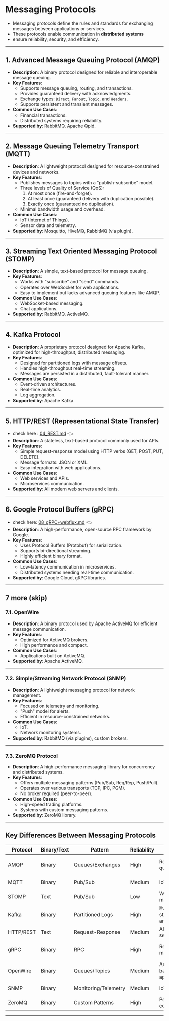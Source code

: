 # Messaging Protocols 
- Messaging protocols define the rules and standards for exchanging messages between applications or services.
- These protocols enable communication in **distributed systems** 
- ensure reliability, security, and efficiency.

---

## 1. Advanced Message Queuing Protocol (AMQP)
- **Description**: A binary protocol designed for reliable and interoperable message queuing.
- **Key Features**:
    - Supports message queuing, routing, and transactions.
    - Provides guaranteed delivery with acknowledgments.
    - Exchange types: `Direct`, `Fanout`, `Topic`, and `Headers`.
    - Supports persistent and transient messages.
- **Common Use Cases**:
    - Financial transactions.
    - Distributed systems requiring reliability.
- **Supported by**: RabbitMQ, Apache Qpid.

---

## 2. Message Queuing Telemetry Transport (MQTT)
- **Description**: A lightweight protocol designed for resource-constrained devices and networks.
- **Key Features**:
    - Publishes messages to topics with a "publish-subscribe" model.
    - Three levels of Quality of Service (QoS):
        1. At most once (fire-and-forget).
        2. At least once (guaranteed delivery with duplication possible).
        3. Exactly once (guaranteed no duplication).
    - Minimal bandwidth usage and overhead.
- **Common Use Cases**:
    - IoT (Internet of Things).
    - Sensor data and telemetry.
- **Supported by**: Mosquitto, HiveMQ, RabbitMQ (via plugin).

---

## 3. Streaming Text Oriented Messaging Protocol (STOMP)
- **Description**: A simple, text-based protocol for message queuing.
- **Key Features**:
    - Works with "subscribe" and "send" commands.
    - Operates over WebSocket for web applications.
    - Easy to implement but lacks advanced queuing features like AMQP.
- **Common Use Cases**:
    - WebSocket-based messaging.
    - Chat applications.
- **Supported by**: RabbitMQ, ActiveMQ.

---

## 4. Kafka Protocol
- **Description**: A proprietary protocol designed for Apache Kafka, optimized for high-throughput, distributed messaging.
- **Key Features**:
    - Designed for partitioned logs with message offsets.
    - Handles high-throughput real-time streaming.
    - Messages are persisted in a distributed, fault-tolerant manner.
- **Common Use Cases**:
    - Event-driven architectures.
    - Real-time analytics.
    - Log aggregation.
- **Supported by**: Apache Kafka.

---

## 5. HTTP/REST (Representational State Transfer)
- check here : [04_REST.md](../00_Springboot/02_web/04_REST.md) :point_left:
- **Description**: A stateless, text-based protocol commonly used for APIs.
- **Key Features**:
    - Simple request-response model using HTTP verbs (GET, POST, PUT, DELETE).
    - Message formats: JSON or XML.
    - Easy integration with web applications.
- **Common Use Cases**:
    - Web services and APIs.
    - Microservices communication.
- **Supported by**: All modern web servers and clients.

---

## 6. Google Protocol Buffers (gRPC)
- check here: [08_gRPC+webflux.md](../00_Springboot/02_web/08_gRPC%2Bwebflux.md) :point_left:
- **Description**: A high-performance, open-source RPC framework by Google.
- **Key Features**:
    - Uses Protocol Buffers (Protobuf) for serialization.
    - Supports bi-directional streaming.
    - Highly efficient binary format.
- **Common Use Cases**:
    - Low-latency communication in microservices.
    - Distributed systems needing real-time communication.
- **Supported by**: Google Cloud, gRPC libraries.

---
## 7 more (skip)
### 7.1. OpenWire
- **Description**: A binary protocol used by Apache ActiveMQ for efficient message communication.
- **Key Features**:
    - Optimized for ActiveMQ brokers.
    - High performance and compact.
- **Common Use Cases**:
    - Applications built on ActiveMQ.
- **Supported by**: Apache ActiveMQ.

---

### 7.2. Simple/Streaming Network Protocol (SNMP)
- **Description**: A lightweight messaging protocol for network management.
- **Key Features**:
    - Focused on telemetry and monitoring.
    - "Push" model for alerts.
    - Efficient in resource-constrained networks.
- **Common Use Cases**:
    - IoT.
    - Network monitoring systems.
- **Supported by**: RabbitMQ (via plugins), custom brokers.

---

### 7.3. ZeroMQ Protocol
- **Description**: A high-performance messaging library for concurrency and distributed systems.
- **Key Features**:
    - Offers multiple messaging patterns (Pub/Sub, Req/Rep, Push/Pull).
    - Operates over various transports (TCP, IPC, PGM).
    - No broker required (peer-to-peer).
- **Common Use Cases**:
    - High-speed trading platforms.
    - Systems with custom messaging patterns.
- **Supported by**: ZeroMQ library.

---

## Key Differences Between Messaging Protocols

| **Protocol** | **Binary/Text** | **Pattern**         | **Reliability** | **Use Cases**                 | **Examples**                  |
|--------------|-----------------|---------------------|-----------------|-------------------------------|-------------------------------|
| AMQP         | Binary          | Queues/Exchanges    | High            | Reliable queuing              | RabbitMQ, Apache Qpid         |
| MQTT         | Binary          | Pub/Sub             | Medium          | IoT, telemetry                | Mosquitto, HiveMQ             |
| STOMP        | Text            | Pub/Sub             | Low             | WebSocket messaging           | RabbitMQ, ActiveMQ            |
| Kafka        | Binary          | Partitioned Logs    | High            | Event streaming, analytics    | Apache Kafka                  |
| HTTP/REST    | Text            | Request-Response    | Medium          | APIs, web services            | All web servers               |
| gRPC         | Binary          | RPC                 | High            | Real-time microservices       | Google Cloud, Kubernetes      |
| OpenWire     | Binary          | Queues/Topics       | Medium          | ActiveMQ-based applications   | Apache ActiveMQ               |
| SNMP         | Binary          | Monitoring/Telemetry| Medium          | IoT, monitoring               | RabbitMQ (via plugin)         |
| ZeroMQ       | Binary          | Custom Patterns     | High            | Peer-to-peer communication    | ZeroMQ library                |

---


